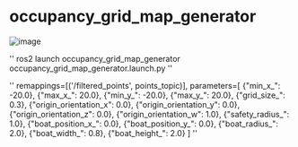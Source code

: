 # occupancy_grid_map_generator

![image](https://github.com/lidarmansiwon/occupancy_grid_map_generator/assets/117976120/f80b6317-41c4-4f63-9542-fc5a51d46d78)

''
ros2 launch occupancy_grid_map_generator occupancy_grid_map_generator.launch.py
''


''       remappings=[('/filtered_points', points_topic)],
        parameters=[
            {"min_x_": -20.0},
            {"max_x_": 20.0},
            {"min_y_": -20.0},
            {"max_y_": 20.0},
            {"grid_size_": 0.3},
            {"origin_orientation_x": 0.0},
            {"origin_orientation_y": 0.0},
            {"origin_orientation_z": 0.0},
            {"origin_orientation_w": 1.0},
            {"safety_radius_": 1.0},
            {"boat_position_x_": 0.0},
            {"boat_position_y_": 0.0},
            {"boat_radius_": 2.0},
            {"boat_width_": 0.8},
            {"boat_height_": 2.0}
        ] ''

        
